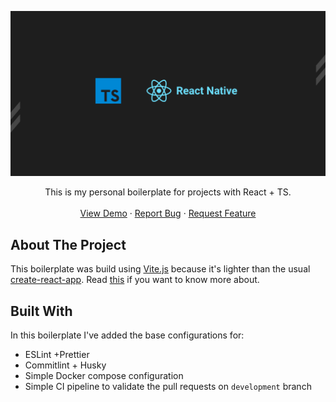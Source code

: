 <!--
*** Thanks for checking out the Best-README-Template. If you have a suggestion
*** that would make this better, please fork the repo and create a pull request
*** or simply open an issue with the tag "enhancement".
*** Thanks again! Now go create something AMAZING! :D
-->

<!-- PROJECT SHIELDS -->
<!--
*** I'm using markdown "reference style" links for readability.
*** Reference links are enclosed in brackets [ ] instead of parentheses ( ).
*** See the bottom of this document for the declaration of the reference variables
*** for contributors-url, forks-url, etc. This is an optional, concise syntax you may use.
*** https://www.markdownguide.org/basic-syntax/#reference-style-links
-->

<p align="center">
  <a href="https://github.com/othneildrew/Best-README-Template">
    <img src="src/assets/react_typescript.png" alt="Logo" width="auto" height="auto">
  </a>

  <p align="center">
   This is my personal boilerplate for projects with React + TS.
    <br />
    <br />
    <a href="#">View Demo</a>
    ·
    <a href="https://github.com/othneildrew/Best-README-Template/issues">Report Bug</a>
    ·
    <a href="https://github.com/othneildrew/Best-README-Template/issues">Request Feature</a>
  </p>
</p>

<!-- ABOUT THE PROJECT -->

## About The Project

This boilerplate was build using [Vite.js](https://vitejs.dev/) because it's lighter than the usual [create-react-app](https://create-react-app.dev/). Read [this](https://medium.com/codex/you-should-choose-vite-over-cra-for-react-apps-heres-why-47e2e7381d13) if you want to know more about.

## Built With

In this boilerplate I've added the base configurations for:

- ESLint +Prettier
- Commitlint + Husky
- Simple Docker compose configuration
- Simple CI pipeline to validate the pull requests on `development` branch

